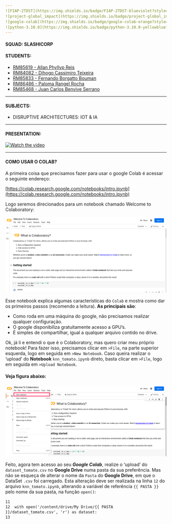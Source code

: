 ```yaml
---
![FIAP-2TDST](https://img.shields.io/badge/FIAP-2TDST-blueviolet?style=flat-square)
![project-global_impact](https://img.shields.io/badge/project-global_impact-blueviolet?style=flat-square)
![google-colab](https://img.shields.io/badge/google-colab-orange?style=flat-square)
![python-3.10.0](https://img.shields.io/badge/python-3.10.0-yellowblue?style=flat-square)
---
```

#### SQUAD: SLASHICORP
#### STUDENTS:
- [RM85619 - Allan Phyllyp Reis](https://www.linkedin.com/in/allan-reis-997b82171/)
- [RM84082 - Dihogo Cassimiro Teixeira](https://www.linkedin.com/in/dihogoteixeira/)
- [RM85833 - Fernando Borgatto Bouman](https://www.linkedin.com/in/fernando-borgatto-bouman-821534b9/)
- [RM86486 - Paloma Rangel Rocha](https://www.linkedin.com/in/palomara/)
- [RM85468 - Juan Carlos Benvive Serrano](https://www.linkedin.com/in/juan-carlos-benvive-serrano-529615195/)
---
#### SUBJECTS:
- DISRUPTIVE ARCHITECTURES: IOT & IA
---
#### PRESENTATION:
[![Watch the video](https://img.youtube.com/vi/GCC7kFPmp7w/maxresdefault.jpg)](https://www.youtube.com/watch?v=GCC7kFPmp7w)

---
#### COMO USAR O COLAB?

A primeira coisa que precisamos fazer para usar o google Colab é acessar o seguinte endereço:

[https://colab.research.google.com/notebooks/intro.ipynb](https://colab.research.google.com/notebooks/intro.ipynb)

Logo seremos direcionados para um notebook chamado Welcome to Colaboratory:

![welcome_img](imgs/welcome_img.png)

Esse notebook explica algumas características do `Colab` e mostra como dar os primeiros passos (recomendo a leitura).
**As principais são**:

- Como roda em uma máquina do google, não precisamos realizar qualquer configuração.
- O google disponibiliza gratuitamente acesso a GPU’s.
- É simples de compartilhar, igual a qualquer arquivo contido no drive.

Ok, já li e entendi o que é o Colaboratory, mas quero criar meu próprio notebook! 
Para fazer isso, precisamos clicar em `>File`, na parte superior esquerda, logo em seguida em `>New Notebook`. 
Caso queira realizar o ‘upload’ do **Notebook** `knn_tomato.ipynb` direto, basta clicar em `>File`, logo em seguida em `>Upload Notebook`.

#### Veja figura abaixo:

![new_notebook_img](imgs/new_notebook_img.png)

Feito, agora tem acesso ao seu ***Google Colab***, realize o ‘upload’ do `dataset_tomate.csv` no **Google Drive** numa pasta da sua preferência. 
Mas não se esqueça de alterar o nome da `Pasta` do **Google Drive**, em que o DataSet `.csv` foi carregado.
Esta alteração deve ser realizada na linha `12` do arquivo `knn_tomato.ipynb`, 
alterando a variável de referência `{{ PASTA }}` pelo nome da sua pasta, na função `open()`:

```jupyterpython
11 
12  with open('/content/drive/My Drive/{{ PASTA }}/dataset_tomate.csv', 'r') as dataset:
13 
```
